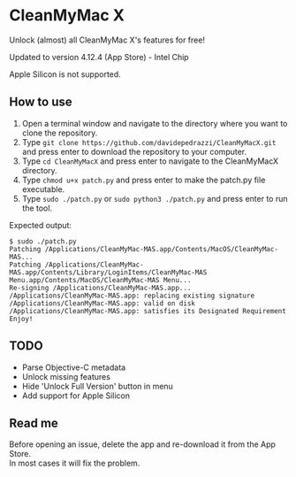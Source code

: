# CleanMyMac X

Unlock (almost) all CleanMyMac X's features for free!

Updated to version 4.12.4 (App Store) - Intel Chip

Apple Silicon is not supported.

## How to use

1. Open a terminal window and navigate to the directory where you want to clone the repository.
2. Type `git clone https://github.com/davidepedrazzi/CleanMyMacX.git` and press enter to download the repository to your computer.
3. Type `cd CleanMyMacX` and press enter to navigate to the CleanMyMacX directory.
4. Type `chmod u+x patch.py` and press enter to make the patch.py file executable.
5. Type `sudo ./patch.py` or `sudo python3 ./patch.py` and press enter to run the tool.

Expected output:

```
$ sudo ./patch.py
Patching /Applications/CleanMyMac-MAS.app/Contents/MacOS/CleanMyMac-MAS...
Patching /Applications/CleanMyMac-MAS.app/Contents/Library/LoginItems/CleanMyMac-MAS Menu.app/Contents/MacOS/CleanMyMac-MAS Menu...
Re-signing /Applications/CleanMyMac-MAS.app...
/Applications/CleanMyMac-MAS.app: replacing existing signature
/Applications/CleanMyMac-MAS.app: valid on disk
/Applications/CleanMyMac-MAS.app: satisfies its Designated Requirement
Enjoy!
```

## TODO

- Parse Objective-C metadata
- Unlock missing features
- Hide 'Unlock Full Version' button in menu
- Add support for Apple Silicon

## Read me

Before opening an issue, delete the app and re-download it from the App Store.<br>In most cases it will fix the problem.
